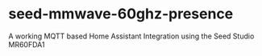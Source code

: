# seed-mmwave-60ghz-presence
A working MQTT based Home Assistant Integration using the Seed Studio MR60FDA1
